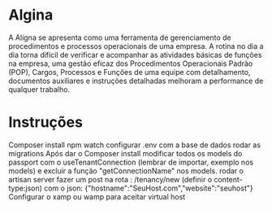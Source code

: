 # Algina

A Aligna se apresenta como uma ferramenta de gerenciamento de procedimentos e processos operacionais de uma empresa. A rotina no dia a dia torna difícil de verificar e acompanhar as atividades básicas de funções na empresa, uma gestão eficaz dos Procedimentos Operacionais Padrão (POP), Cargos, Processos e Funções de uma equipe com detalhamento, documentos auxiliares e instruções detalhadas melhoram a performance de qualquer trabalho.

# Instruções

Composer install
npm watch 
configurar .env com a base de dados
rodar as migrations
Após dar o Composer install modificar todos os models do passport com o useTenantConnection (lembrar de importar, exemplo nos models) e excluir a função "getConnectionName" nos models.
rodar o artisan server
fazer um post na rota : /tenancy/new (definir o content-type:json) com o json: {"hostname":"SeuHost.com","website":"seuhost"} 
Configurar o xamp ou wamp para aceitar virtual host